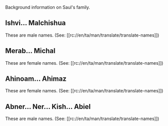 Background information on Saul's family.

## Ishvi... Malchishua ##

These are male names. (See: [[rc://en/ta/man/translate/translate-names]])

## Merab... Michal ##

These are female names. (See: [[rc://en/ta/man/translate/translate-names]])

## Ahinoam... Ahimaz ##

These are female names. (See: [[rc://en/ta/man/translate/translate-names]])

## Abner... Ner... Kish... Abiel ##

These are male names. (See: [[rc://en/ta/man/translate/translate-names]])